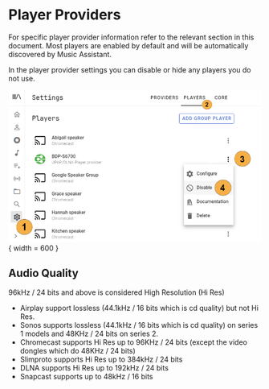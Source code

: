 # Player Providers

For specific player provider information refer to the relevant section in this document. Most players are enabled by default and will be automatically discovered by Music Assistant.

In the player provider settings you can disable or hide any players you do not use.

![Preview image](../assets/screenshots/player-disable.png){ width = 600 } 

## Audio Quality

96kHz / 24 bits and above is considered High Resolution (Hi Res)

- Airplay support lossless (44.1kHz / 16 bits which is cd quality) but not Hi Res.
- Sonos supports lossless (44.1kHz / 16 bits which is cd quality) on series 1 models and 48KHz / 24 bits on series 2.
- Chromecast supports Hi Res up to 96KHz / 24 bits (except the video dongles which do 48KHz / 24 bits)
- Slimproto supports Hi Res up to 384kHz / 24 bits
- DLNA supports Hi Res up to 192kHz / 24 bits
- Snapcast supports up to 48kHz / 16 bits
